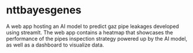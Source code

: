# nttbayesgenes
A web app hosting an AI model to predict gaz pipe leakages developed using streamlt.
The web app contains a heatmap that showcases the performance of the pipes inspection strategy powered up by the AI model, as well as a dashboard to visualize data.
<img src="https://github.com/yahyalrq/nttbayesgenes/raw/main/imgs/ntt-speed.gif" alt="" style="max-width: 100%; display: inline-block;" data-target="animated-image.originalImage">
